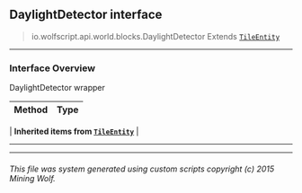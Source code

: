 ## DaylightDetector __interface__

>io.wolfscript.api.world.blocks.DaylightDetector
>Extends [`TileEntity`](TileEntity.md)

---

### Interface Overview

DaylightDetector wrapper

Method | Type   
--- | :--- 
 |
__Inherited items from [`TileEntity`](TileEntity.md)__ |





---



---


###### This file was system generated using custom scripts copyright (c) 2015 Mining Wolf.
	

